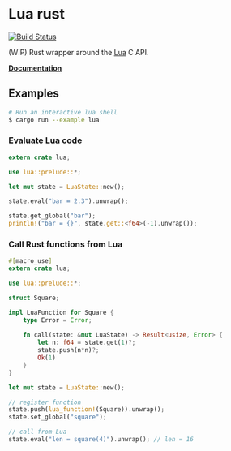 # Lua rust

[![Build Status](https://travis-ci.org/germangb/lua-rs.svg?branch=master)](https://travis-ci.org/germangb/lua-rs)

(WIP) Rust wrapper around the [Lua](https://www.lua.org/) C API.

**[Documentation](https://germangb.github.io/lua-rs/lua/index.html)**

## Examples

```bash
# Run an interactive lua shell
$ cargo run --example lua
```

### Evaluate Lua code

```rust
extern crate lua;

use lua::prelude::*;

let mut state = LuaState::new();

state.eval("bar = 2.3").unwrap();

state.get_global("bar");
println!("bar = {}", state.get::<f64>(-1).unwrap());
```

### Call Rust functions from Lua

```rust
#[macro_use]
extern crate lua;

use lua::prelude::*;

struct Square;

impl LuaFunction for Square {
    type Error = Error;
    
    fn call(state: &mut LuaState) -> Result<usize, Error> {
        let n: f64 = state.get(1)?;
        state.push(n*n)?;
        Ok(1)
    }
}

let mut state = LuaState::new();

// register function
state.push(lua_function!(Square)).unwrap();
state.set_global("square");

// call from Lua
state.eval("len = square(4)").unwrap(); // len = 16
```
